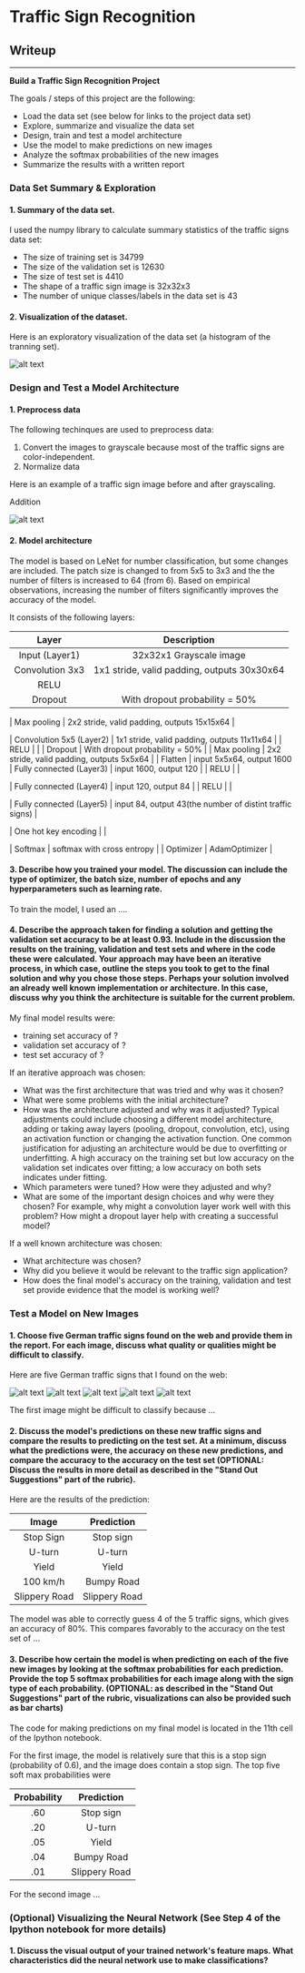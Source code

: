 # **Traffic Sign Recognition** 

## Writeup
---

**Build a Traffic Sign Recognition Project**

The goals / steps of this project are the following:
* Load the data set (see below for links to the project data set)
* Explore, summarize and visualize the data set
* Design, train and test a model architecture
* Use the model to make predictions on new images
* Analyze the softmax probabilities of the new images
* Summarize the results with a written report


[//]: # (Image References)

[image1]: ./examples/histogram.png "Visualization"
[image2]: ./examples/grayscale.jpg "Grayscaling"
[image3]: ./examples/random_noise.jpg "Random Noise"
[image4]: ./examples/placeholder.png "Traffic Sign 1"
[image5]: ./examples/placeholder.png "Traffic Sign 2"
[image6]: ./examples/placeholder.png "Traffic Sign 3"
[image7]: ./examples/placeholder.png "Traffic Sign 4"
[image8]: ./examples/placeholder.png "Traffic Sign 5" 

### Data Set Summary & Exploration

#### 1. Summary of the data set. 

I used the numpy library to calculate summary statistics of the traffic
signs data set:

* The size of training set is 34799
* The size of the validation set is 12630
* The size of test set is 4410 
* The shape of a traffic sign image is 32x32x3
* The number of unique classes/labels in the data set is 43

#### 2. Visualization of the dataset.

Here is an exploratory visualization of the data set (a histogram of the tranning set).

![alt text][image1]

### Design and Test a Model Architecture

#### 1. Preprocess data
The following techinques are used to preprocess data: 
1. Convert the images to grayscale because most of the traffic signs are color-independent. 
2. Normalize data

Here is an example of a traffic sign image before and after grayscaling.

Addition

![alt text][image2]


#### 2. Model architecture
The model is based on LeNet for number classification, but some changes are included. 
The patch size is changed to from 5x5 to 3x3 and the the number of filters is increased to 64 (from 6).
Based on empirical observations, increasing the number of filters significantly improves the accuracy of the model. 

It consists of the following layers:

| Layer         		|     Description	        					| 
|:---------------------:|:---------------------------------------------:| 
| Input (Layer1)        		| 32x32x1 Grayscale image   							| 
| Convolution 3x3     	| 1x1 stride, valid padding, outputs 30x30x64 	|
| RELU					|												|
| Dropout					|	With dropout probability = 50%											|

| Max pooling	      	| 2x2 stride, valid padding, outputs 15x15x64 				|

| Convolution 5x5 (Layer2)     	| 1x1 stride, valid padding, outputs 11x11x64 	|
| RELU					|												|
| Dropout					|	With dropout probability = 50%											|
| Max pooling	      	| 2x2 stride, valid padding, outputs 5x5x64 				|
| Flatten | input 5x5x64, output 1600
| Fully connected	(Layer3)	| input 1600, output 120  									|
| RELU					|												|

| Fully connected	(Layer4)	| input 120, output  84 									|
| RELU					|												|

| Fully connected	(Layer5)	| input 84, output  43(the number of distint traffic signs) 									|


| One hot key encoding |        									|

| Softmax				| softmax with cross entropy        									|
|	Optimizer					|							AdamOptimizer					|

#### 3. Describe how you trained your model. The discussion can include the type of optimizer, the batch size, number of epochs and any hyperparameters such as learning rate.

To train the model, I used an ....

#### 4. Describe the approach taken for finding a solution and getting the validation set accuracy to be at least 0.93. Include in the discussion the results on the training, validation and test sets and where in the code these were calculated. Your approach may have been an iterative process, in which case, outline the steps you took to get to the final solution and why you chose those steps. Perhaps your solution involved an already well known implementation or architecture. In this case, discuss why you think the architecture is suitable for the current problem.

My final model results were:
* training set accuracy of ?
* validation set accuracy of ? 
* test set accuracy of ?

If an iterative approach was chosen:
* What was the first architecture that was tried and why was it chosen?
* What were some problems with the initial architecture?
* How was the architecture adjusted and why was it adjusted? Typical adjustments could include choosing a different model architecture, adding or taking away layers (pooling, dropout, convolution, etc), using an activation function or changing the activation function. One common justification for adjusting an architecture would be due to overfitting or underfitting. A high accuracy on the training set but low accuracy on the validation set indicates over fitting; a low accuracy on both sets indicates under fitting.
* Which parameters were tuned? How were they adjusted and why?
* What are some of the important design choices and why were they chosen? For example, why might a convolution layer work well with this problem? How might a dropout layer help with creating a successful model?

If a well known architecture was chosen:
* What architecture was chosen?
* Why did you believe it would be relevant to the traffic sign application?
* How does the final model's accuracy on the training, validation and test set provide evidence that the model is working well?
 

### Test a Model on New Images

#### 1. Choose five German traffic signs found on the web and provide them in the report. For each image, discuss what quality or qualities might be difficult to classify.

Here are five German traffic signs that I found on the web:

![alt text][image4] ![alt text][image5] ![alt text][image6] 
![alt text][image7] ![alt text][image8]

The first image might be difficult to classify because ...

#### 2. Discuss the model's predictions on these new traffic signs and compare the results to predicting on the test set. At a minimum, discuss what the predictions were, the accuracy on these new predictions, and compare the accuracy to the accuracy on the test set (OPTIONAL: Discuss the results in more detail as described in the "Stand Out Suggestions" part of the rubric).

Here are the results of the prediction:

| Image			        |     Prediction	        					| 
|:---------------------:|:---------------------------------------------:| 
| Stop Sign      		| Stop sign   									| 
| U-turn     			| U-turn 										|
| Yield					| Yield											|
| 100 km/h	      		| Bumpy Road					 				|
| Slippery Road			| Slippery Road      							|


The model was able to correctly guess 4 of the 5 traffic signs, which gives an accuracy of 80%. This compares favorably to the accuracy on the test set of ...

#### 3. Describe how certain the model is when predicting on each of the five new images by looking at the softmax probabilities for each prediction. Provide the top 5 softmax probabilities for each image along with the sign type of each probability. (OPTIONAL: as described in the "Stand Out Suggestions" part of the rubric, visualizations can also be provided such as bar charts)

The code for making predictions on my final model is located in the 11th cell of the Ipython notebook.

For the first image, the model is relatively sure that this is a stop sign (probability of 0.6), and the image does contain a stop sign. The top five soft max probabilities were

| Probability         	|     Prediction	        					| 
|:---------------------:|:---------------------------------------------:| 
| .60         			| Stop sign   									| 
| .20     				| U-turn 										|
| .05					| Yield											|
| .04	      			| Bumpy Road					 				|
| .01				    | Slippery Road      							|


For the second image ... 

### (Optional) Visualizing the Neural Network (See Step 4 of the Ipython notebook for more details)
#### 1. Discuss the visual output of your trained network's feature maps. What characteristics did the neural network use to make classifications?


